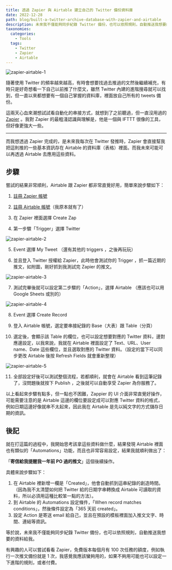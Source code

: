 ```yaml
---
title: 透過 Zapier 與 Airtable 建立自己的 Twitter 備份資料庫
date: 2022-12-28
path: blog/built-a-twitter-archive-database-with-zapier-and-airtable
description: 未來我不僅能夠同步紀錄 Twitter 備份，也可以依照規則，自動推送我想要的資料給我。
taxonomies:
  categories: 
    - Tools
  tags: 
    - Twitter
    - Zapier
    - Airtable
---
```


<img src="https://pinchlime-screenshots.s3.ap-northeast-1.amazonaws.com/zapier-airtable-1_Vg8dJX.webp" loading="lazy" alt="zapier-airtable-1" align=center />

隨著使用 Twitter 的頻率越來越高，有時會想要找過去推過的文然後繼續補充，有時只是好奇想看一下自己以前推了什麼文，雖然 Twitter 內建的進階搜尋就可以找到，但一直以來都想要有一個自己掌握的資料庫，裡面放自己所有的 tweets 備份。

這兩天心血來潮想試試看自動化的串接方式，就想到了之前聽過，但一直沒用過的 [Zapier](https://zapier.com) 。我對 Zapier 的最粗淺認識與理解是，他是一個與 IFTTT 很像的工具，但好像更強大一些。


<!-- more -->
---

而我想透過 Zapier 完成的，是未來我每次在 Twitter 發推時，Zapier 會直接幫我把這則推的一些基本資訊存在 Airtable 的資料庫（表格）裡面。而我未來可能可以再透過 Airtable 去應用這些資料。

## 步驟

嘗試的結果非常順利，Airtable 跟 Zapier 都非常直覺好用，簡單來說步驟如下：

1. [註冊 Zapier 帳號](https://zapier.com/sign-up)

2. [註冊 Airtable 帳號](https://airtable.com/signup)（我原本就有了）

3. 在 Zapier 裡面選擇 Create Zap

4. 第一步驟「Trigger」選擇 Twitter
<img src="https://pinchlime-screenshots.s3.ap-northeast-1.amazonaws.com/zapier-airtable-2_POoGIL.webp" loading="lazy" alt="zapier-airtable-2" align=center />


5. Event 選擇 My Tweet （還有其他的 triggers ，之後再玩玩）

6. 並且登入 Twitter 授權給 Zapier，此時他會測試你的 Trigger ，抓一篇近期的推文，如附圖，剛好抓到我測試完 Zapier 的推文。
<img src="https://pinchlime-screenshots.s3.ap-northeast-1.amazonaws.com/zapier-airtable-3_Gi8BIF.webp" loading="lazy" alt="zapier-airtable-3" align=center />



7. 測試完畢後就可以設定第二步驟的「Action」，選擇 Airtable （應該也可以用 Google Sheets 或別的）
<img src="https://pinchlime-screenshots.s3.ap-northeast-1.amazonaws.com/zapier-airtable-4_PBAqRS.webp" loading="lazy" alt="zapier-airtable-4" align=center />

8. Event 選擇 Create Record

9. 登入 Airtable 帳號，選定要串接紀錄的 Base（大表）跟 Table（分頁）

10. 選定後，會顯示該 Table 的欄位，也可以設定想要對應的 Twitter 資料，邊對應邊設定，以我來說，我就在 Airtable 裡面設定了 Text、URL、User name、Date 這些欄位，並且選取對應的 Twitter 資料。（設定的當下可以同步更改 Airtable 後按 Refresh Fields 就會重新整理）
<img src="https://pinchlime-screenshots.s3.ap-northeast-1.amazonaws.com/zapier-airtable-5_ZWnN64.webp" loading="lazy" alt="zapier-airtable-5" align=center />


11. 全部設定好後可以測試整個流程，若都順利，就會在 Airtable 看到這筆記錄了，沒問題後就按下 Publish ，之後就可以自動享受 Zapier 為你服務了。


以上看起來步驟有點多，但一點也不困難，Zappier 的 UI 介面非常直覺好操作，可能需要注意的是 Airtable 這邊的欄位要設定成可以對應 Twitter 資料的格式，例如日期這邊好像就串不太起來，因此我在 Airtable 是先以純文字的方式儲存日期的資訊。


## 後記

就在打這篇的過程中，我開始思考該拿這些資料做什麼，結果發現 Airtable 裡面也有類似的「Automations」功能，而且也非常容易設定，結果我就順利做出了：

「**寄信給我提醒我一年前 PO 過的推文**」這個後續操作。

具體來說步驟如下：
1. 在 Airtable 裡新增一欄是「Created」，他會自動抓到這串紀錄的創造時間。（因為我不太清楚如何把 Twitter 給的日期字串轉換成 Airtable 可讀取的資料，所以必須用這種比較笨一點的方法）。
2. 到 Airtable 的 Automations 設定條件，「When record matches conditions」，然後條件設定為「365 天前 created」。
3. 設定 Action 是寄送 email 給自己，並且在預設的模板裡面加入推文文字、時間、連結等資訊。

等於說，未來我不僅能夠同步紀錄 Twitter 備份，也可以依照規則，自動推送我想要的資料給我。

有興趣的人可以嘗試看看 Zapier，免費版本每個月有 100 次任務的額度，例如執行一次推文備份就是 1 次，我感覺我應該蠻夠用的，如果不夠用可能也可以設定一下進階的規則，或者付費。